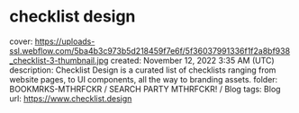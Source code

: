 # checklist design

cover: https://uploads-ssl.webflow.com/5ba4b3c973b5d218459f7e6f/5f36037991336f1f2a8bf938_checklist-3-thumbnail.jpg
created: November 12, 2022 3:35 AM (UTC)
description: Checklist Design is a curated list of checklists ranging from website pages, to UI components, all the way to branding assets.
folder: BOOKMRKS-MTHRFCKR / SEARCH PARTY MTHRFCKR! / Blog
tags: Blog
url: https://www.checklist.design